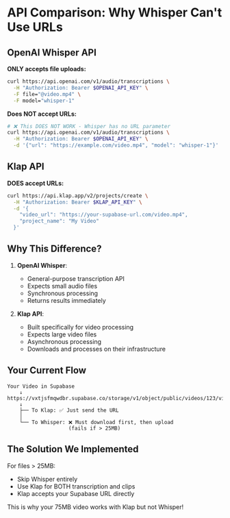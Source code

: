 # API Comparison: Why Whisper Can't Use URLs

## OpenAI Whisper API

**ONLY accepts file uploads:**
```bash
curl https://api.openai.com/v1/audio/transcriptions \
  -H "Authorization: Bearer $OPENAI_API_KEY" \
  -F file="@video.mp4" \
  -F model="whisper-1"
```

**Does NOT accept URLs:**
```bash
# ❌ This DOES NOT WORK - Whisper has no URL parameter
curl https://api.openai.com/v1/audio/transcriptions \
  -H "Authorization: Bearer $OPENAI_API_KEY" \
  -d '{"url": "https://example.com/video.mp4", "model": "whisper-1"}'
```

## Klap API

**DOES accept URLs:**
```bash
curl https://api.klap.app/v2/projects/create \
  -H "Authorization: Bearer $KLAP_API_KEY" \
  -d '{
    "video_url": "https://your-supabase-url.com/video.mp4",
    "project_name": "My Video"
  }'
```

## Why This Difference?

1. **OpenAI Whisper**: 
   - General-purpose transcription API
   - Expects small audio files
   - Synchronous processing
   - Returns results immediately

2. **Klap API**:
   - Built specifically for video processing
   - Expects large video files
   - Asynchronous processing
   - Downloads and processes on their infrastructure

## Your Current Flow

```
Your Video in Supabase
    ↓
https://vxtjsfmqwdbr.supabase.co/storage/v1/object/public/videos/123/video.mp4
    ↓
    ├── To Klap: ✅ Just send the URL
    │
    └── To Whisper: ❌ Must download first, then upload
                    (fails if > 25MB)
```

## The Solution We Implemented

For files > 25MB:
- Skip Whisper entirely
- Use Klap for BOTH transcription and clips
- Klap accepts your Supabase URL directly

This is why your 75MB video works with Klap but not Whisper! 